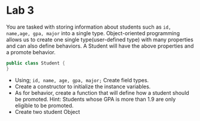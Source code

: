 # Lab 3

You are tasked with storing information about students such as `id,  name,age, gpa, major` into a single type. Object-oriented programming  allows us to   create one single type(user-defined type) with many properties and can also  define behaviors. A Student will have the above properties and a promote  behavior.

```java
public class Student { 
} 
```

-  Using; `id, name, age, gpa, major;` Create field types. 
-  Create a constructor to initialize the instance variables. 
-   As for behavior, create a function that will define how a student  should be promoted.   Hint: Students whose GPA is more than 1.9 are only eligible to be  promoted. 
- Create two student Object